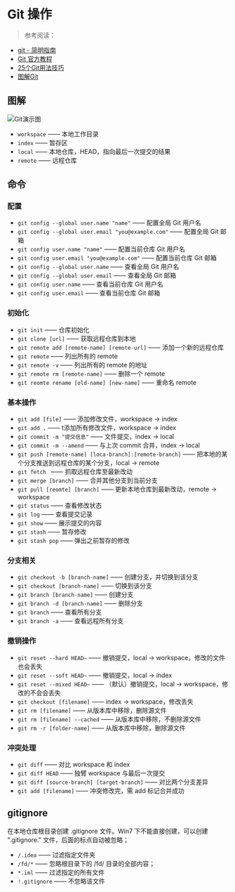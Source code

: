 # Git 操作

> 参考阅读：
*  [git - 简明指南](http://rogerdudler.github.io/git-guide/index.zh.html)
* [Git 官方教程](https://git-scm.com/book/zh/v2)
* [25个Git用法技巧](http://www.techug.com/25-git-tips)
* [图解Git](https://marklodato.github.io/visual-git-guide/index-zh-cn.html)

## 图解

![Git演示图](https://raw.githubusercontent.com/onlylemi/res/master/git-img.png)

* `workspace` —— 本地工作目录
* `index` —— 暂存区
* `local` —— 本地仓库，HEAD，指向最后一次提交的结果
* `remote` —— 远程仓库

## 命令

### 配置

* `git config --global user.name "name"` —— 配置全局 Git 用户名
* `git config --global user.email "you@example.com"` —— 配置全局 Git 邮箱
* `git config user.name "name"` —— 配置当前仓库 Git 用户名
* `git config user.email "you@example.com"` —— 配置当前仓库 Git 邮箱
* `git config --global user.name` —— 查看全局 Git 用户名
* `git config --global user.email` —— 查看全局 Git 邮箱
* `git config user.name` —— 查看当前仓库 Git 用户名
* `git config user.email` —— 查看当前仓库 Git 邮箱

### 初始化

* `git init` —— 仓库初始化
* `git clone [url]` —— 获取远程仓库到本地
* `git remote add [remote-name] [remote-url]` —— 添加一个新的远程仓库
* `git remote` —— 列出所有的 remote
* `git remote -v` —— 列出所有的 remote 的地址
* `git remote rm [remote-name]` —— 删除一个 remote
* `git reomte rename [old-name] [new-name]` —— 重命名 remote

### 基本操作

* `git add [file]` —— 添加修改文件，workspace -> index
* `git add .` —— t添加所有修改文件，workspace -> index
* `git commit -m "提交信息"` —— 文件提交，index -> local
* `git commit -m --amend` —— 与上次 commit 合并，index -> local 
* `git push [remote-name] [loca-branch]:[remote-branch]` —— 把本地的某个分支推送到远程仓库的某个分支，local -> remote
* `git fetch ` —— 抓取远程仓库至最新改动
* `git merge [branch]` —— 合并其他分支到当前分支
* `git pull [reomte] [branch]` —— 更新本地仓库到最新改动，remote -> workspace
* `git status` —— 查看修改状态
* `git log` —— 查看提交记录
* `git show` —— 展示提交的内容
* `git stash` —— 暂存修改
* `git stash pop` —— 弹出之前暂存的修改

### 分支相关

* `git checkout -b [branch-name]` —— 创建分支，并切换到该分支
* `git checkout [branch-name]` —— 切换到该分支
* `git branch [branch-name]` —— 创建分支
* `git branch -d [branch-name]` —— 删除分支 
* `git branch` —— 查看所有分支
* `git branch -a` —— 查看远程所有分支

### 撤销操作

* `git reset --hard HEAD~` —— 撤销提交，local -> workspace，修改的文件也会丢失
* `git reset --soft HEAD~` —— 撤销提交，local -> index
* `git reset --mixed HEAD~` —— （默认）撤销提交，local -> workspace，修改的不会会丢失
* `git checkout [filename]` —— index -> workspace，修改丢失
* `git rm [filename]` —— 从版本库中移除，删除源文件
* `git rm [filename] --cached` —— 从版本库中移除，不删除源文件
* `git rm -r [folder-name]` —— 从版本库中移除，删除源文件

### 冲突处理

* `git diff` —— 对比 workspace 和 index
* `git diff HEAD` —— 独臂 workspace 与最后一次提交
* `git diff [source-branch] [target-branch]` —— 对比两个分支差异
* `git add [filename]` —— 冲突修改完，需 add 标记合并成功

## gitignore

在本地仓库根目录创建 .gitignore 文件。Win7 下不能直接创建，可以创建 ".gitignore." 文件，后面的标点自动被忽略；

* `/.idea` —— 过滤指定文件夹
* `/fd/*` —— 忽略根目录下的 /fd/ 目录的全部内容；
* `*.iml` —— 过滤指定的所有文件
* `!.gitignore` —— 不忽略该文件